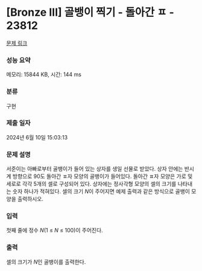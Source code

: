 # [Bronze III] 골뱅이 찍기 - 돌아간 ㅍ - 23812 

[문제 링크](https://www.acmicpc.net/problem/23812) 

### 성능 요약

메모리: 15844 KB, 시간: 144 ms

### 분류

구현

### 제출 일자

2024년 6월 10일 15:03:13

### 문제 설명

<p>서준이는 아빠로부터 골뱅이가 들어 있는 상자를 생일 선물로 받았다. 상자 안에는 반시계 방향으로 90도 돌아간 ㅍ자 모양의 골뱅이가 들어있다. 돌아간 ㅍ자 모양은 가로 및 세로로 각각 5개의 셀로 구성되어 있다. 상자에는 정사각형 모양의 셀의 크기를 나타내는 숫자 하나가 적혀있다. 셀의 크기 <em>N</em>이 주어지면 예제 출력과 같은 방식으로 골뱅이 모양을 출력하시오.</p>

### 입력 

 <p>첫째 줄에 정수 <em>N</em>(1 ≤ <em>N</em> ≤ 100)이 주어진다.</p>

### 출력 

 <p>셀의 크기가 <em>N</em>인 골뱅이를 출력한다.</p>

